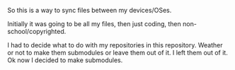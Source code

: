 So this is a way to sync files between my devices/OSes. 

Initially it was going to be all my files, then just coding, then non-school/copyrighted. 

I had to decide what to do with my repositories in this repository. Weather or not to make them submodules or leave them out of it. I left them out of it. Ok now I decided to make submodules.
